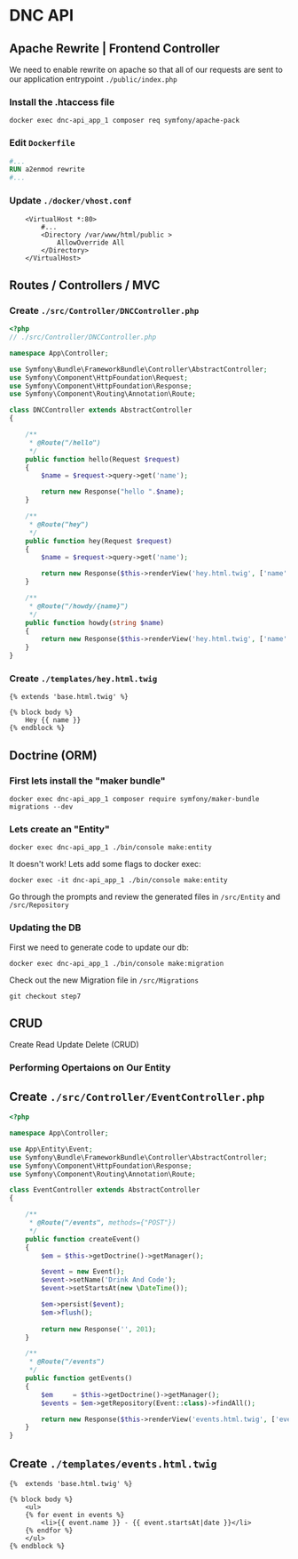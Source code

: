 # DNC API

## Apache Rewrite | Frontend Controller

We need to enable rewrite on apache so that all of our requests are sent to our application entrypoint `./public/index.php`

### Install the .htaccess file 

`docker exec dnc-api_app_1 composer req symfony/apache-pack`

### Edit `Dockerfile`

```dockerfile
#...
RUN a2enmod rewrite
#...
```

### Update `./docker/vhost.conf`
```apacheconfig
    <VirtualHost *:80>
        #...
        <Directory /var/www/html/public >
            AllowOverride All
        </Directory>
    </VirtualHost>    
```

## Routes / Controllers / MVC

### Create `./src/Controller/DNCController.php`

```php
<?php
// ./src/Controller/DNCController.php

namespace App\Controller;

use Symfony\Bundle\FrameworkBundle\Controller\AbstractController;
use Symfony\Component\HttpFoundation\Request;
use Symfony\Component\HttpFoundation\Response;
use Symfony\Component\Routing\Annotation\Route;

class DNCController extends AbstractController
{

    /**
     * @Route("/hello")
     */
    public function hello(Request $request)
    {
        $name = $request->query->get('name');

        return new Response("hello ".$name);
    }

    /**
     * @Route("hey")
     */
    public function hey(Request $request)
    {
        $name = $request->query->get('name');

        return new Response($this->renderView('hey.html.twig', ['name' => $name]));
    }

    /**
     * @Route("/howdy/{name}")
     */
    public function howdy(string $name)
    {
        return new Response($this->renderView('hey.html.twig', ['name' => $name]));
    }
}
```

### Create `./templates/hey.html.twig`
```twig
{% extends 'base.html.twig' %}

{% block body %}
    Hey {{ name }}
{% endblock %}
```

## Doctrine (ORM)

### First lets install the "maker bundle" 

`docker exec dnc-api_app_1 composer require symfony/maker-bundle migrations --dev`

### Lets create an "Entity"

`docker exec dnc-api_app_1 ./bin/console make:entity`

It doesn't work! Lets add some flags to docker exec:

`docker exec -it dnc-api_app_1 ./bin/console make:entity`

Go through the prompts and review the generated files in `/src/Entity` and `/src/Repository`

### Updating the DB

First we need to generate code to update our db:

`docker exec dnc-api_app_1 ./bin/console make:migration`

Check out the new Migration file in `/src/Migrations`

`git checkout step7`


## CRUD

Create Read Update Delete (CRUD)

### Performing Opertaions on Our Entity

## Create `./src/Controller/EventController.php`
```php
<?php

namespace App\Controller;

use App\Entity\Event;
use Symfony\Bundle\FrameworkBundle\Controller\AbstractController;
use Symfony\Component\HttpFoundation\Response;
use Symfony\Component\Routing\Annotation\Route;

class EventController extends AbstractController
{

    /**
     * @Route("/events", methods={"POST"})
     */
    public function createEvent()
    {
        $em = $this->getDoctrine()->getManager();

        $event = new Event();
        $event->setName('Drink And Code');
        $event->setStartsAt(new \DateTime());

        $em->persist($event);
        $em->flush();
        
        return new Response('', 201);
    }

    /**
     * @Route("/events")
     */
    public function getEvents()
    {
        $em     = $this->getDoctrine()->getManager();
        $events = $em->getRepository(Event::class)->findAll();

        return new Response($this->renderView('events.html.twig', ['events' => $events]));
    }
}
```

## Create `./templates/events.html.twig`

```twig
{%  extends 'base.html.twig' %}

{% block body %}
    <ul>
    {% for event in events %}
        <li>{{ event.name }} - {{ event.startsAt|date }}</li>
    {% endfor %}
    </ul>
{% endblock %}
```